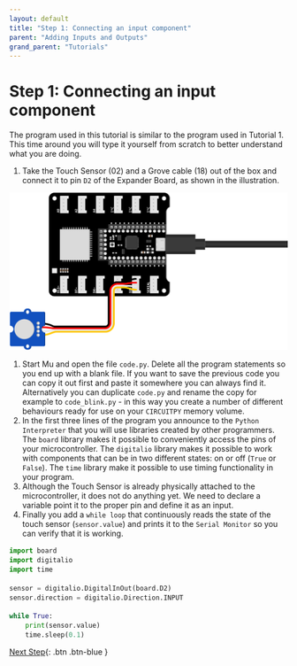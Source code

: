 ```yaml
---
layout: default
title: "Step 1: Connecting an input component"
parent: "Adding Inputs and Outputs"
grand_parent: "Tutorials"
---
```


# Step 1: Connecting an input component

The program used in this tutorial is similar to the program used in Tutorial 1. This time around you will type it yourself from scratch to better understand what you are doing.

1. Take the Touch Sensor (02) and a Grove cable (18) out of the box and connect it to pin `D2` of the Expander Board, as shown in the illustration.

![Illustration of the proper setup of touch sensor and ItsyBitsy](assets/Tutorial2-Illustration-1.png)

1. Start Mu and open the file `code.py`. Delete all the program statements so you end up with a blank file. If you want to save the previous code you can copy it out first and paste it somewhere you can always find it. Alternatively you can duplicate `code.py` and rename the copy for example to `code_blink.py` - in this way you create a number of different behaviours ready for use on your `CIRCUITPY` memory volume.
2. In the first three lines of the program you announce to the `Python Interpreter` that you will use libraries created by other programmers. The `board` library makes it possible to conveniently access the pins of your microcontroller. The `digitalio` library makes it possible to work with components that can be in two different states: on or off (`True` or `False`). The `time` library make it possible to use timing functionality in your program.
3. Although the Touch Sensor is already physically attached to the microcontroller, it does not do anything yet. We need to declare a variable point it to the proper pin and define it as an input.
4. Finally you add a `while loop` that continuously reads the state of the touch sensor (`sensor.value`) and prints it to the `Serial Monitor` so you can verify that it is working.

```python
import board
import digitalio
import time

sensor = digitalio.DigitalInOut(board.D2)
sensor.direction = digitalio.Direction.INPUT

while True:
    print(sensor.value)
    time.sleep(0.1)
```

[Next Step](step-2){: .btn .btn-blue }